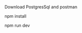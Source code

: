 Download PostgresSql and postman

<!-- package installtion -->

npm install

<!-- project run -->

npm run dev
